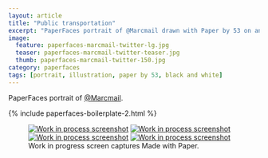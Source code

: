 ```yaml
---
layout: article
title: "Public transportation"
excerpt: "PaperFaces portrait of @Marcmail drawn with Paper by 53 on an iPad."
image: 
  feature: paperfaces-marcmail-twitter-lg.jpg
  teaser: paperfaces-marcmail-twitter-teaser.jpg
  thumb: paperfaces-marcmail-twitter-150.jpg
category: paperfaces
tags: [portrait, illustration, paper by 53, black and white]
---
```


PaperFaces portrait of [@Marcmail](http://twitter.com/Marcmail).

{% include paperfaces-boilerplate-2.html %}

<figure class="third">
  <a href="{{ site.url }}/images/paperfaces-marcmail-process-1-lg.jpg"><img src="{{ site.url }}/images/paperfaces-marcmail-process-1-600.jpg" alt="Work in process screenshot"></a>
  <a href="{{ site.url }}/images/paperfaces-marcmail-process-2-lg.jpg"><img src="{{ site.url }}/images/paperfaces-marcmail-process-2-600.jpg" alt="Work in process screenshot"></a>
  <a href="{{ site.url }}/images/paperfaces-marcmail-process-3-lg.jpg"><img src="{{ site.url }}/images/paperfaces-marcmail-process-3-600.jpg" alt="Work in process screenshot"></a>
  <a href="{{ site.url }}/images/paperfaces-marcmail-process-4-lg.jpg"><img src="{{ site.url }}/images/paperfaces-marcmail-process-4-600.jpg" alt="Work in process screenshot"></a>
  <figcaption>Work in progress screen captures Made with Paper.</figcaption>
</figure>
